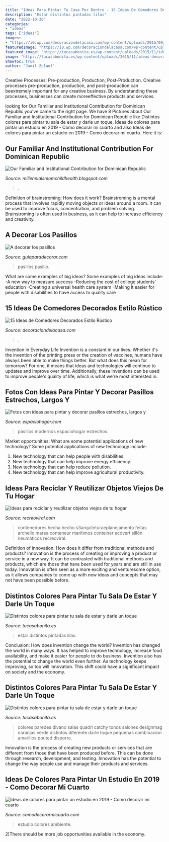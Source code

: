 ```yaml
---
title: "Ideas Para Pintar Tu Casa Por Dentro - 15 Ideas De Comedores Decorados Estilo Rústico"
description: "Estar distintos pintadas lilas"
date: "2022-10-30"
categories:
- "ideas"
tags: ["ideas"]
images:
- "https://i0.wp.com/decoraciondelacasa.com/wp-content/uploads/2015/09/decorar-comedor-rústico-11.jpg?fit=567%2C850&amp;ssl=1"
featuredImage: "https://i0.wp.com/decoraciondelacasa.com/wp-content/uploads/2015/09/decorar-comedor-rústico-11.jpg?fit=567%2C850&amp;ssl=1"
featured_image: "https://tucasabonita.es/wp-content/uploads/2015/11/ideas-decorar-salon-sala-estar-paredes-colores-11.jpg"
image: "https://tucasabonita.es/wp-content/uploads/2015/11/ideas-decorar-salon-sala-estar-paredes-colores-14.jpg"
ShowToc: true
author: "Jamil Zulauf"
---
```



Creative Processes: Pre-production, Production, Post-Production.
Creative processes pre-production, production, and post-production can beextremely important for any creative business. By understanding these processes, businesses can create moreeffective products and services.

	

		
looking for Our Familiar and Institutional Contribution for Dominican Republic you've came to the right page. We have 8 Pictures about Our Familiar and Institutional Contribution for Dominican Republic like Distintos colores para pintar tu sala de estar y darle un toque, Ideas de colores para pintar un estudio en 2019 - Como decorar mi cuarto and also Ideas de colores para pintar un estudio en 2019 - Como decorar mi cuarto. Here it is:
		
    
## Our Familiar And Institutional Contribution For Dominican Republic

<img loading=lazy src="https://lh6.googleusercontent.com/proxy/cMWKi0ER9zld1oNX5MXN189Par23c5LD8vsgtfgnPUylO00PsjFjb8hhsNj-TPw-H3CRpIWXTVuurhHPVWGLbL_8ru0=w1200-h630-n-k-no-nu" onerror="this.onerror=null;this.src='https://tse4.mm.bing.net/th?id=OIP.iIQhOs-VSEK51pYwez3RDgHaFj&amp;pid=15.1';" alt="Our Familiar and Institutional Contribution for Dominican Republic">

_Source: millennialsmomchildhealth.blogspot.com_

>. 

	

Definition of brainstroming: How does it work?
Brainstroming is a mental process that involves rapidly moving objects or ideas around a room. It can be used to improve focus, concentration, and problem solving. Brainstroming is often used in business, as it can help to increase efficiency and creativity.

    
## A Decorar Los Pasillos

<img loading=lazy src="https://www.guiaparadecorar.com/wp-content/uploads/2013/03/decoracion-de-pasillos-06-480x640.jpg" onerror="this.onerror=null;this.src='https://tse3.mm.bing.net/th?id=OIP._1B1heHRKiiswFEkoc-_mAHaJ4&amp;pid=15.1';" alt="A decorar los pasillos">

_Source: guiaparadecorar.com_

>pasillos pasillo. 

	

What are some examples of big ideas?
Some examples of big ideas include: 
-A new way to measure success 
-Reducing the cost of college students' education 
-Creating a universal health care system
-Making it easier for people with disabilities to have access to quality care

    
## 15 Ideas De Comedores Decorados Estilo Rústico

<img loading=lazy src="https://i0.wp.com/decoraciondelacasa.com/wp-content/uploads/2015/09/decorar-comedor-rústico-11.jpg?fit=567%2C850&amp;ssl=1" onerror="this.onerror=null;this.src='https://tse2.mm.bing.net/th?id=OIP.0_x_Zx5bJvqqs0ssVhIq9AHaLG&amp;pid=15.1';" alt="15 Ideas de Comedores Decorados Estilo Rústico">

_Source: decoraciondelacasa.com_

>. 

	

Invention in Everyday Life
Invention is a constant in our lives. Whether it's the invention of the printing press or the creation of vaccines, humans have always been able to make things better. But what does this mean for tomorrow? For one, it means that ideas and technologies will continue to updates and improve over time. Additionally, these inventions can be used to improve people's quality of life, which is what we're most interested in.

    
## Fotos Con Ideas Para Pintar Y Decorar Pasillos Estrechos, Largos Y

<img loading=lazy src="https://espaciohogar.com/wp-content/uploads/2013/03/como-decorar-pasillos-2.jpg" onerror="this.onerror=null;this.src='https://tse2.mm.bing.net/th?id=OIP.XVS7Eu8K5byDr0hrrFX_gwHaLH&amp;pid=15.1';" alt="Fotos con ideas para pintar y decorar pasillos estrechos, largos y">

_Source: espaciohogar.com_

>pasillos modernos espaciohogar estrechos. 

	

Market opportunities: What are some potential applications of new technology?
Some potential applications of new technology include: 
1. New technology that can help people with disabilities. 
2. New technology that can help improve energy efficiency. 
3. New technology that can help reduce pollution. 
4. New technology that can help improve agricultural productivity.

    
## Ideas Para Reciclar Y Reutilizar Objetos Viejos De Tu Hogar

<img loading=lazy src="http://www.recreoviral.com/wp-content/uploads/2014/05/15.-Casa-hecha-de-containers.jpg" onerror="this.onerror=null;this.src='https://tse4.mm.bing.net/th?id=OIP.PgzDI_XkQmsVwQzPSJOubgHaE7&amp;pid=15.1';" alt="Ideas para reciclar y reutilizar objetos viejos de tu hogar">

_Source: recreoviral.com_

>contenedores hecha hecho s3arquiteturaeplanejamento feitas archello marea conteneur marítimos conteiner ecovert sillón neumáticos recreoviral. 

	

Definition of innovation: How does it differ from traditional methods and products?
Innovation is the process of creating or improving a product or service in a new way. It can be contrasted with traditional methods and products, which are those that have been used for years and are still in use today. Innovation is often seen as a more exciting and venturesome option, as it allows companies to come up with new ideas and concepts that may not have been possible before.

    
## Distintos Colores Para Pintar Tu Sala De Estar Y Darle Un Toque

<img loading=lazy src="https://tucasabonita.es/wp-content/uploads/2015/11/ideas-decorar-salon-sala-estar-paredes-colores-14.jpg" onerror="this.onerror=null;this.src='https://tse4.mm.bing.net/th?id=OIP.Vsh5c_TSrzbPh5A-L6aTswHaF1&amp;pid=15.1';" alt="Distintos colores para pintar tu sala de estar y darle un toque">

_Source: tucasabonita.es_

>estar distintos pintadas lilas. 

	

Conclusion: How does invention change the world?
Invention has changed the world in many ways. It has helped to improve technology, increase food availability, and make it easier for people to do business. Invention also has the potential to change the world even further. As technology keeps improving, so too will innovation. This shift could have a significant impact on society and the economy.

    
## Distintos Colores Para Pintar Tu Sala De Estar Y Darle Un Toque

<img loading=lazy src="https://tucasabonita.es/wp-content/uploads/2015/11/ideas-decorar-salon-sala-estar-paredes-colores-11.jpg" onerror="this.onerror=null;this.src='https://tse4.mm.bing.net/th?id=OIP.IxCECQKyP4V67Ed7gbwg2gHaF1&amp;pid=15.1';" alt="Distintos colores para pintar tu sala de estar y darle un toque">

_Source: tucasabonita.es_

>colores paredes divano salas quadri catchy tonos salones designmag naranjas verde distintos diferente darle toque pequenas combinacion amarillos pouted disporre. 

	

Innovation is the process of creating new products or services that are different from those that have been produced before. This can be done through research, development, and testing. Innovation has the potential to change the way people use and manage their products and services.

    
## Ideas De Colores Para Pintar Un Estudio En 2019 - Como Decorar Mi Cuarto

<img loading=lazy src="https://comodecorarmicuarto.com/wp-content/uploads/2019/03/colores-para-pintar-un-estudio-juvenil-.jpg" onerror="this.onerror=null;this.src='https://tse4.mm.bing.net/th?id=OIP.1Z86Lpfyn9T0Ij8AsNOGVwAAAA&amp;pid=15.1';" alt="Ideas de colores para pintar un estudio en 2019 - Como decorar mi cuarto">

_Source: comodecorarmicuarto.com_

>estudio colores ambiente. 

	

2)There should be more job opportunities available in the economy. 

